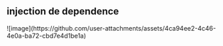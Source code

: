 <h2>injection de dependence </h2>
![image](https://github.com/user-attachments/assets/4ca94ee2-4c46-4e0a-ba72-cbd7e4d1be1a)
